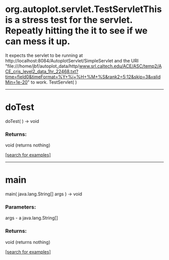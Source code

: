 # org.autoplot.servlet.TestServletThis is a stress test for the servlet. Repeatly hitting the it to see if we can mess it up.
 It expects the servlet to be running at http://localhost:8084/AutoplotServlet/SimpleServlet and the
 URI "file:///home/jbf/autoplot_data/http/www.srl.caltech.edu/ACE/ASC/temp2/ACE_cris_level2_data_1hr_22468.txt?time=field0&timeFormat=%Y+%j+%H+%M+%S&rank2=5:12&skip=3&validMin=1e-20"
 to work.
TestServlet( )


***
<a name="doTest"></a>
# doTest
doTest(  ) &rarr; void



### Returns:
void (returns nothing)


<a href="https://github.com/autoplot/dev/search?q=doTest&unscoped_q=doTest">[search for examples]</a>

***
<a name="main"></a>
# main
main( java.lang.String[] args ) &rarr; void



### Parameters:
args - a java.lang.String[]

### Returns:
void (returns nothing)


<a href="https://github.com/autoplot/dev/search?q=main&unscoped_q=main">[search for examples]</a>

